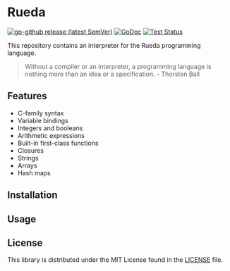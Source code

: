 Rueda
=======


[![go-github release (latest SemVer)](https://img.shields.io/github/v/release/ferueda/rueda?sort=semver)](https://github.com/ferueda/rueda/releases)
[![GoDoc](https://godoc.org/github.com/ferueda/rueda?status.svg)](http://godoc.org/github.com/ferueda/rueda)
[![Test Status](https://github.com/ferueda/rueda/workflows/tests/badge.svg)](https://github.com/ferueda/rueda/actions?query=workflow%3Atests)

This repository contains an interpreter for the Rueda programming language.

>  Without a compiler or an interpreter, a programming language is nothing more than an idea or a specification. - Thorsten Ball

## Features

- C-family syntax
- Variable bindings
- Integers and booleans
- Arithmetic expressions
- Built-in first-class functions
- Closures
- Strings
- Arrays
- Hash maps
## Installation

## Usage

## License ##

This library is distributed under the MIT License found in the [LICENSE](./LICENSE)
file.
